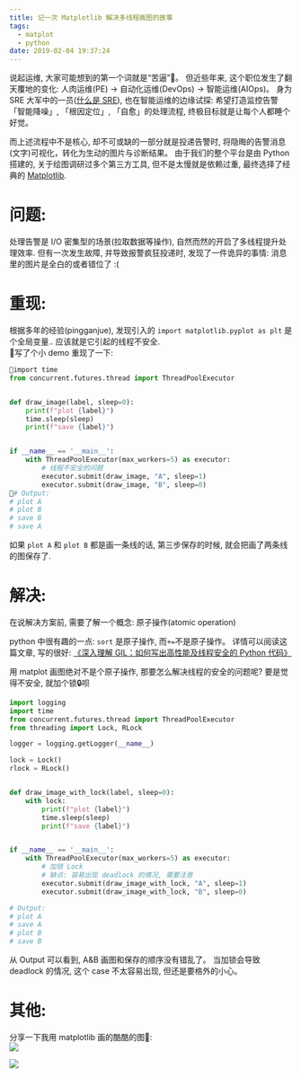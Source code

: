 ```yaml
---
title: 记一次 Matplotlib 解决多线程画图的故事
tags:
  - matplot
  - python
date: 2019-02-04 19:37:24
---
```



说起运维, 大家可能想到的第一个词就是“苦逼”🤔。 但近些年来, 这个职位发生了翻天覆地的变化: 人肉运维(PE) → 自动化运维(DevOps) → 智能运维(AIOps)。 身为SRE 大军中的一员([什么是 SRE](/blog/20180403/impressions-of-google-sre/)), 也在智能运维的边缘试探: 希望打造监控告警「智能降噪」, 「根因定位」, 「自愈」的处理流程, 终极目标就是让每个人都睡个好觉。    

而上述流程中不是核心, 却不可或缺的一部分就是投递告警时, 将隐晦的告警消息(文字)可视化，转化为生动的图片与诊断结果。 由于我们的整个平台是由 Python 搭建的, 关于绘图调研过多个第三方工具, 但不是太慢就是依赖过重, 最终选择了经典的 [Matplotlib](https://matplotlib.org/).


<!--more-->


# 问题:
处理告警是 I/O 密集型的场景(拉取数据等操作), 自然而然的开启了多线程提升处理效率. 但有一次发生故障, 并导致报警疯狂投递时, 发现了一件诡异的事情: 消息里的图片是全白的或者错位了 :(

# 重现:
根据多年的经验(pingganjue), 发现引入的 `import matplotlib.pyplot as plt` 是个全局变量.. 应该就是它引起的线程不安全.    
写了个小 demo 重现了一下:    
```python
import time
from concurrent.futures.thread import ThreadPoolExecutor


def draw_image(label, sleep=0):
    print(f"plot {label}")
    time.sleep(sleep)
    print(f"save {label}")


if __name__ == '__main__':
    with ThreadPoolExecutor(max_workers=5) as executor:
        # 线程不安全的问题
        executor.submit(draw_image, "A", sleep=1)
        executor.submit(draw_image, "B", sleep=0)
# Output:
# plot A
# plot B
# save B
# save A
```
如果 `plot A` 和 `plot B` 都是画一条线的话, 第三步保存的时候, 就会把画了两条线的图保存了.   

# 解决:
在说解决方案前, 需要了解一个概念: 原子操作(atomic operation) 

python 中很有趣的一点: `sort` 是原子操作, 而`+=`不是原子操作。 详情可以阅读这篇文章, 写的很好: [《深入理解 GIL：如何写出高性能及线程安全的 Python 代码》](http://python.jobbole.com/87743/)    

用 matplot 画图绝对不是个原子操作, 那要怎么解决线程的安全的问题呢? 要是觉得不安全, 就加个锁🔒呗   
```python
import logging
import time
from concurrent.futures.thread import ThreadPoolExecutor
from threading import Lock, RLock

logger = logging.getLogger(__name__)

lock = Lock()
rlock = RLock()


def draw_image_with_lock(label, sleep=0):
    with lock:
        print(f"plot {label}")
        time.sleep(sleep)
        print(f"save {label}")


if __name__ == '__main__':
    with ThreadPoolExecutor(max_workers=5) as executor:
        # 加锁 Lock
        # 缺点: 容易出现 deadlock 的情况, 需要注意
        executor.submit(draw_image_with_lock, "A", sleep=1)
        executor.submit(draw_image_with_lock, "B", sleep=0)

# Output: 
# plot A
# save A
# plot B
# save B
```

从 Output 可以看到, A&B 画图和保存的顺序没有错乱了。 当加锁会导致 deadlock 的情况, 这个 case 不太容易出现, 但还是要格外的小心。    


# 其他:
分享一下我用 matplotlib 画的酷酷的图💪:    
![](/images/blog/190204_matplot_thread_safing/15492804797787.jpg)

![](/images/blog/190204_matplot_thread_safing/ibaymax.jpg)


